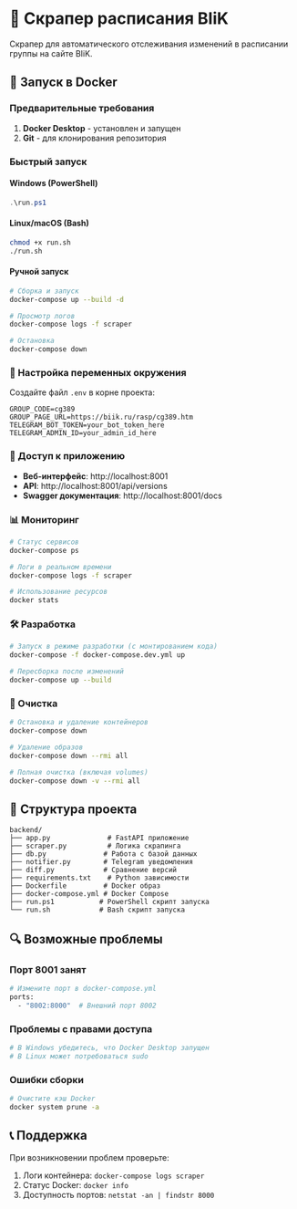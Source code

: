 # 🚀 Скрапер расписания BIiK

Скрапер для автоматического отслеживания изменений в расписании группы на сайте BIiK.

## 🐳 Запуск в Docker

### Предварительные требования

1. **Docker Desktop** - установлен и запущен
2. **Git** - для клонирования репозитория

### Быстрый запуск

#### Windows (PowerShell)
```powershell
.\run.ps1
```

#### Linux/macOS (Bash)
```bash
chmod +x run.sh
./run.sh
```

#### Ручной запуск
```bash
# Сборка и запуск
docker-compose up --build -d

# Просмотр логов
docker-compose logs -f scraper

# Остановка
docker-compose down
```

### 🔧 Настройка переменных окружения

Создайте файл `.env` в корне проекта:

```env
GROUP_CODE=cg389
GROUP_PAGE_URL=https://biik.ru/rasp/cg389.htm
TELEGRAM_BOT_TOKEN=your_bot_token_here
TELEGRAM_ADMIN_ID=your_admin_id_here
```

### 📱 Доступ к приложению

- **Веб-интерфейс**: http://localhost:8001
- **API**: http://localhost:8001/api/versions
- **Swagger документация**: http://localhost:8001/docs

### 📊 Мониторинг

```bash
# Статус сервисов
docker-compose ps

# Логи в реальном времени
docker-compose logs -f scraper

# Использование ресурсов
docker stats
```

### 🛠️ Разработка

```bash
# Запуск в режиме разработки (с монтированием кода)
docker-compose -f docker-compose.dev.yml up

# Пересборка после изменений
docker-compose up --build
```

### 🧹 Очистка

```bash
# Остановка и удаление контейнеров
docker-compose down

# Удаление образов
docker-compose down --rmi all

# Полная очистка (включая volumes)
docker-compose down -v --rmi all
```

## 📁 Структура проекта

```
backend/
├── app.py              # FastAPI приложение
├── scraper.py          # Логика скрапинга
├── db.py              # Работа с базой данных
├── notifier.py        # Telegram уведомления
├── diff.py            # Сравнение версий
├── requirements.txt    # Python зависимости
├── Dockerfile         # Docker образ
├── docker-compose.yml # Docker Compose
├── run.ps1           # PowerShell скрипт запуска
└── run.sh            # Bash скрипт запуска
```

## 🔍 Возможные проблемы

### Порт 8001 занят
```bash
# Измените порт в docker-compose.yml
ports:
  - "8002:8000"  # Внешний порт 8002
```

### Проблемы с правами доступа
```bash
# В Windows убедитесь, что Docker Desktop запущен
# В Linux может потребоваться sudo
```

### Ошибки сборки
```bash
# Очистите кэш Docker
docker system prune -a
```

## 📞 Поддержка

При возникновении проблем проверьте:
1. Логи контейнера: `docker-compose logs scraper`
2. Статус Docker: `docker info`
3. Доступность портов: `netstat -an | findstr 8000`
